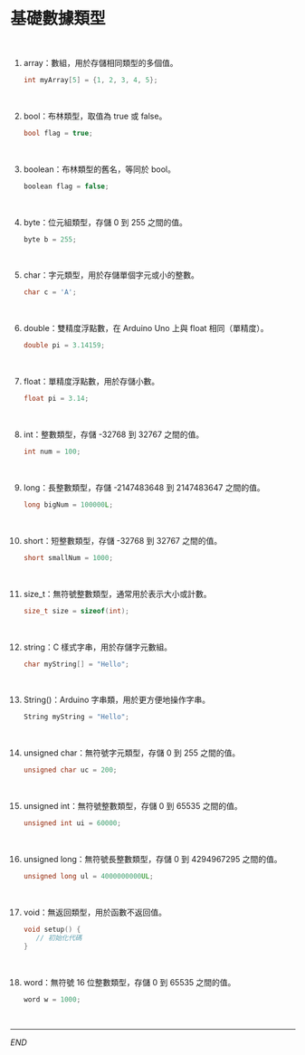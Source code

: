# 基礎數據類型

<br>

1. array：數組，用於存儲相同類型的多個值。

   ```cpp
   int myArray[5] = {1, 2, 3, 4, 5};
   ```

<br>

2. bool：布林類型，取值為 true 或 false。

   ```cpp
   bool flag = true;
   ```

<br>

3. boolean：布林類型的舊名，等同於 bool。

   ```cpp
   boolean flag = false;
   ```

<br>

4. byte：位元組類型，存儲 0 到 255 之間的值。

   ```cpp
   byte b = 255;
   ```

<br>

5. char：字元類型，用於存儲單個字元或小的整數。
   
   ```cpp
   char c = 'A';
   ```

<br>

6. double：雙精度浮點數，在 Arduino Uno 上與 float 相同（單精度）。

   ```cpp
   double pi = 3.14159;
   ```

<br>

7. float：單精度浮點數，用於存儲小數。

   ```cpp
   float pi = 3.14;
   ```

<br>

8. int：整數類型，存儲 -32768 到 32767 之間的值。

   ```cpp
   int num = 100;
   ```

<br>

9. long：長整數類型，存儲 -2147483648 到 2147483647 之間的值。

   ```cpp
   long bigNum = 100000L;
   ```

<br>

10. short：短整數類型，存儲 -32768 到 32767 之間的值。

      ```cpp
      short smallNum = 1000;
      ```

<br>

11. size_t：無符號整數類型，通常用於表示大小或計數。

      ```cpp
      size_t size = sizeof(int);
      ```

<br>

12. string：C 樣式字串，用於存儲字元數組。

      ```cpp
      char myString[] = "Hello";
      ```

<br>

13. String()：Arduino 字串類，用於更方便地操作字串。

      ```cpp
      String myString = "Hello";
      ```

<br>

14. unsigned char：無符號字元類型，存儲 0 到 255 之間的值。

      ```cpp
      unsigned char uc = 200;
      ```

<br>

15. unsigned int：無符號整數類型，存儲 0 到 65535 之間的值。

      ```cpp
      unsigned int ui = 60000;
      ```

<br>

16. unsigned long：無符號長整數類型，存儲 0 到 4294967295 之間的值。

      ```cpp
      unsigned long ul = 4000000000UL;
      ```

<br>

17. void：無返回類型，用於函數不返回值。

      ```cpp
      void setup() {
         // 初始化代碼
      }
      ```

<br>

18. word：無符號 16 位整數類型，存儲 0 到 65535 之間的值。

      ```cpp
      word w = 1000;
      ```

<br>

___

_END_